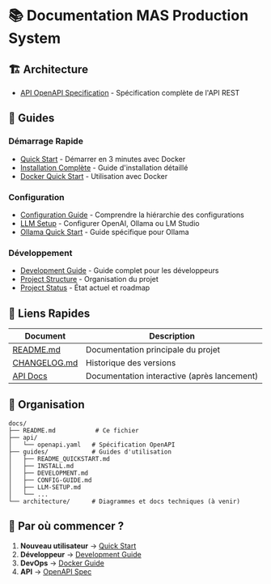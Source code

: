 # 📚 Documentation MAS Production System

## 🏗️ Architecture
- [API OpenAPI Specification](./api/openapi.yaml) - Spécification complète de l'API REST

## 📖 Guides

### Démarrage Rapide
- [Quick Start](./guides/README_QUICKSTART.md) - Démarrer en 3 minutes avec Docker
- [Installation Complète](./guides/INSTALL.md) - Guide d'installation détaillé
- [Docker Quick Start](./guides/DOCKER-QUICKSTART.md) - Utilisation avec Docker

### Configuration
- [Configuration Guide](./guides/CONFIG-GUIDE.md) - Comprendre la hiérarchie des configurations
- [LLM Setup](./guides/LLM-SETUP.md) - Configurer OpenAI, Ollama ou LM Studio
- [Ollama Quick Start](./guides/OLLAMA-QUICKSTART.md) - Guide spécifique pour Ollama

### Développement
- [Development Guide](./guides/DEVELOPMENT.md) - Guide complet pour les développeurs
- [Project Structure](./guides/STRUCTURE.md) - Organisation du projet
- [Project Status](./guides/PROJECT_STATUS.md) - État actuel et roadmap

## 🔗 Liens Rapides

| Document | Description |
|----------|-------------|
| [README.md](../README.md) | Documentation principale du projet |
| [CHANGELOG.md](../CHANGELOG.md) | Historique des versions |
| [API Docs](http://localhost:8000/docs) | Documentation interactive (après lancement) |

## 📂 Organisation

```
docs/
├── README.md           # Ce fichier
├── api/
│   └── openapi.yaml   # Spécification OpenAPI
├── guides/            # Guides d'utilisation
│   ├── README_QUICKSTART.md
│   ├── INSTALL.md
│   ├── DEVELOPMENT.md
│   ├── CONFIG-GUIDE.md
│   ├── LLM-SETUP.md
│   └── ...
└── architecture/      # Diagrammes et docs techniques (à venir)
```

## 🚀 Par où commencer ?

1. **Nouveau utilisateur** → [Quick Start](./guides/README_QUICKSTART.md)
2. **Développeur** → [Development Guide](./guides/DEVELOPMENT.md)
3. **DevOps** → [Docker Guide](./guides/DOCKER-QUICKSTART.md)
4. **API** → [OpenAPI Spec](./api/openapi.yaml)